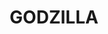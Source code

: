 ---
title: GODZILLA
crosslinks:
- livven
- autotldr
- Monsterverse
- whowouldwin
- modnews
- resinkits
- goji
- Mothra
- CLOUDS
- Pixiv
- LV426
- samuraijack
- geek
- KongzillaRex
- animenews
- kaiju
- movies
- opieandanthony
- CharacterRant
- '2013'
---